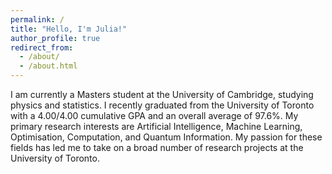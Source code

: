 ```yaml
---
permalink: /
title: "Hello, I'm Julia!"
author_profile: true
redirect_from: 
  - /about/
  - /about.html
---
```


I am currently a Masters student at the University of Cambridge, studying physics and statistics. I recently graduated from the University of Toronto with a 4.00/4.00 cumulative GPA and an overall average of 97.6%. My primary research interests are Artificial Intelligence, Machine Learning, Optimisation, Computation, and Quantum Information. My passion for these fields has led me to take on a broad number of research projects at the University of Toronto. 

